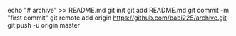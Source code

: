 echo "# archive" >> README.md
git init
git add README.md
git commit -m "first commit"
git remote add origin https://github.com/babi225/archive.git
git push -u origin master
